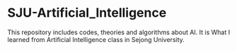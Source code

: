 # SJU-Artificial_Intelligence

This repository includes codes, theories and algorithms about AI.
It is What I learned from Artificial Intelligence class in Sejong University.
